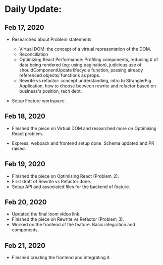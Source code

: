 # Daily Update:

## Feb 17, 2020

- Researched about Problem statements.

  - Virtual DOM: the concept of a virtual representation of the DOM.
  - Reconciliation
  - Optimizing React Performance: Profiling components, reducing # of data being rendered (eg: using pagination), judicious use of shouldComponentUpdate lifecycle function, passing already referenced objects/ functions as props.
  - Rewrite vs refactor: concept understanding, intro to StranglerFig Application, how to choose between rewrite and refactor based on business's position, tech debt.

- Setup Feature workspace.

## Feb 18, 2020

- Finished the piece on Virtual DOM and researched more on Optimising React problem.

- Express, webpack and frontend setup done. Schema updated and PR raised.

## Feb 19, 2020

- Finished the piece on Optimising React (Problem_2).
- First draft of Rewrite vs Refactor done.
- Setup API and associated files for the backend of feature.

## Feb 20, 2020

- Updated the final loom video link.
- Finished the piece on Rewrite vs Refactor (Problem_3).
- Worked on the frontend of the feature. Basic integration and components.

## Feb 21, 2020

- Finished creating the frontend and integrating it.
